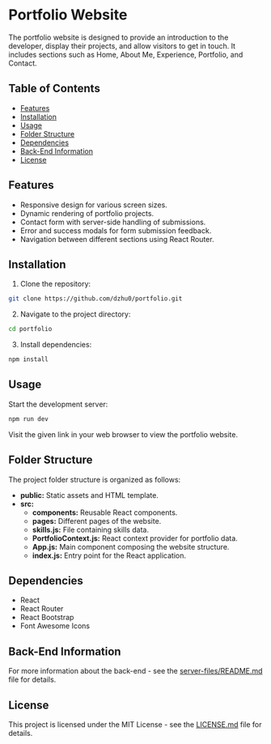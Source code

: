 # Portfolio Website

The portfolio website is designed to provide an introduction to the developer, display their projects, and allow visitors to get in touch. It includes sections such as Home, About Me, Experience, Portfolio, and Contact.

## Table of Contents

- [Features](#features)
- [Installation](#installation)
- [Usage](#usage)
- [Folder Structure](#folder-structure)
- [Dependencies](#dependencies)
- [Back-End Information](#back-end-information)
- [License](#license)

## Features

- Responsive design for various screen sizes.
- Dynamic rendering of portfolio projects.
- Contact form with server-side handling of submissions.
- Error and success modals for form submission feedback.
- Navigation between different sections using React Router.

## Installation

1. Clone the repository:

```bash
git clone https://github.com/dzhu0/portfolio.git
```

2. Navigate to the project directory:

```bash
cd portfolio
```

3. Install dependencies:

```bash
npm install
```

## Usage

Start the development server:

```bash
npm run dev
```

Visit the given link in your web browser to view the portfolio website.

## Folder Structure

The project folder structure is organized as follows:

- **public:** Static assets and HTML template.
- **src:**
  - **components:** Reusable React components.
  - **pages:** Different pages of the website.
  - **skills.js:** File containing skills data.
  - **PortfolioContext.js:** React context provider for portfolio data.
  - **App.js:** Main component composing the website structure.
  - **index.js:** Entry point for the React application.

## Dependencies

- React
- React Router
- React Bootstrap
- Font Awesome Icons

## Back-End Information

For more information about the back-end - see the [server-files/README.md](README.md) file for details.

## License

This project is licensed under the MIT License - see the [LICENSE.md](LICENSE.md) file for details.
